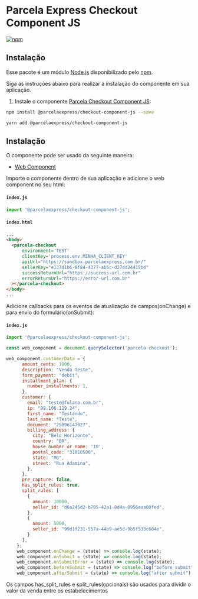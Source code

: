 # Parcela Express Checkout Component JS

[![npm](https://img.shields.io/npm/v/@parcelaexpress/checkout-react-component.svg)](https://www.npmjs.com/package/@parcelaexpress/checkout-component-js)

## Instalação

Esse pacote é um módulo [Node.js](https://nodejs.org/en/) disponibilizado pelo 
[npm](https://www.npmjs.com/).

Siga as instruções abaixo para realizar a instalação do componente em sua aplicação.

1. Instale o componente [Parcela Checkout Component JS](https://www.npmjs.com/package/@parcelaexpress/checkout-component-js):

  ```sh
  npm install @parcelaexpress/checkout-component-js --save
  ```

  ```sh
  yarn add @parcelaexpress/checkout-component-js
  ```

## Instalação

O componente pode ser usado da seguinte maneira:
- [Web Component](https://www.webcomponents.org/introduction) 

Importe o componente dentro de sua aplicação e adicione o web component no seu html:

#### **`index.js`**
  ```js
import '@parcelaexpress/checkout-component-js';
  ```
#### **`index.html`**
  ```html
...
<body>
    <parcela-checkout 
        environment='TEST' 
        clientKey='process.env.MINHA_CLIENT_KEY'
        apiUrl="https://sandbox.parcelaexpress.com.br/"
        sellerKey="e137d1b6-8f84-4377-ab5c-d27dd24415bd"
        successReturnUrl="https://success-url.com.br"
        errorReturnUrl="https://error-url.com.br"
    ></parcela-checkout>
</body>
...
  ```

Adicione callbacks para os eventos de atualização de campos(onChange) e para envio do formulário(onSubmit):

#### **`index.js`**
  ```js
import '@parcelaexpress/checkout-component-js';

const web_component = document.querySelector('parcela-checkout');

web_component.customerData = {
        amount_cents: 1000,
        description: "Venda Teste",
        form_payment: "debit",
        installment_plan: {
          number_installments: 1,
        },
        customer: {
          email: "teste@fulano.com.br",
          ip: "99.106.129.24",
          first_name: "Testando",
          last_name: "Teste",
          document: "29896147027",
          billing_address: {
            city: "Belo Horizonte",
            country: "BR",
            house_number_or_name: '10',
            postal_code: "31010500",
            state: "MG",
            street: "Rua Adamina",
          },
        },
        pre_capture: false,
        has_split_rules: true,
        split_rules: [
          {
            amount: 10000,
            seller_id: "d6a245d2-b705-42a1-8d4a-0956aaa00fed",
          },
          {
            amount: 5000,
            seller_id: "99d1f231-557a-44b9-ae5d-9b5f533c684e",
          }
        ],
      };
      web_component.onChange = (state) => console.log(state);
      web_component.onSubmit = (state) => console.log(state);
      web_component.onSubmitError = (state) => console.log(state);
      web_component.beforeSubmit = (state) => console.log("before submit");
      web_component.afterSubmit = (state) => console.log("after submit");
  ```

Os campos has_split_rules e split_rules(opcionais) são usados para dividir o valor da venda entre os estabelecimentos
